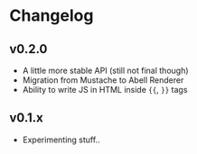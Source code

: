 # Changelog

## v0.2.0
- A little more stable API (still not final though)
- Migration from Mustache to Abell Renderer
- Ability to write JS in HTML inside `{{`, `}}` tags 

## v0.1.x
- Experimenting stuff..